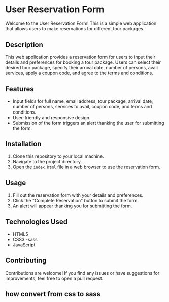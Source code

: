 # User Reservation Form

Welcome to the User Reservation Form! This is a simple web application that allows users to make reservations for different tour packages.


## Description

This web application provides a reservation form for users to input their details and preferences for booking a tour package. Users can select their desired tour package, specify their arrival date, number of persons, avail services, apply a coupon code, and agree to the terms and conditions.

## Features

- Input fields for full name, email address, tour package, arrival date, number of persons, services to avail, coupon code, and terms and conditions.
- User-friendly and responsive design.
- Submission of the form triggers an alert thanking the user for submitting the form.


## Installation

1. Clone this repository to your local machine.
2. Navigate to the project directory.
3. Open the `index.html` file in a web browser to use the reservation form.

## Usage

1. Fill out the reservation form with your details and preferences.
2. Click the "Complete Reservation" button to submit the form.
3. An alert will appear thanking you for submitting the form.

## Technologies Used

- HTML5
- CSS3
-sass
- JavaScript

## Contributing

Contributions are welcome! If you find any issues or have suggestions for improvements, feel free to open a pull request.

## how convert from css to sass  
